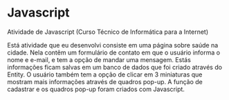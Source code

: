 # Javascript
Atividade de Javascript (Curso Técnico de Informática para a Internet)

Está atividade que eu desenvolvi consiste em uma página sobre saúde na cidade. Nela contêm um 
formulário de contato em que o usuário informa o nome e e-mail, e tem a opção de mandar uma mensagem. 
Estás informações ficam salvas em um banco de dados que foi criado através do Entity. O usuário também
tem a opção de clicar em 3 miniaturas que mostram mais informações através de quadros pop-up. A função
de cadastrar e os quadros pop-up foram criados com Javascript.
